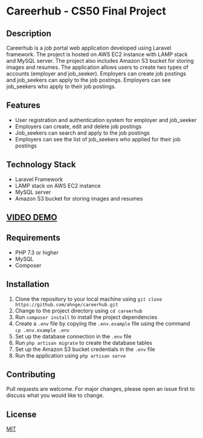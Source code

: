 # Careerhub - CS50 Final Project

## Description

Careerhub is a job portal web application developed using Laravel framework. The project is hosted on AWS EC2 instance with LAMP stack and MySQL server. The project also includes Amazon S3 bucket for storing images and resumes. The application allows users to create two types of accounts (employer and job_seeker). Employers can create job postings and job_seekers can apply to the job postings. Employers can see job_seekers who apply to their job postings.

## Features

-   User registration and authentication system for employer and job_seeker
-   Employers can create, edit and delete job postings
-   Job_seekers can search and apply to the job postings
-   Employers can see the list of job_seekers who applied for their job postings

## Technology Stack

-   Laravel Framework
-   LAMP stack on AWS EC2 instance
-   MySQL server
-   Amazon S3 bucket for storing images and resumes

## [VIDEO DEMO](https://youtu.be/TrrCWuIUeb8)

## Requirements

-   PHP 7.3 or higher
-   MySQL
-   Composer

## Installation

1.  Clone the repository to your local machine using `git clone https://github.com/ahnge/careerhub.git`
2.  Change to the project directory using `cd careerhub`
3.  Run `composer install` to install the project dependencies
4.  Create a `.env` file by copying the `.env.example` file using the command `cp .env.example .env`
5.  Set up the database connection in the `.env` file
6.  Run `php artisan migrate` to create the database tables
7.  Set up the Amazon S3 bucket credentials in the `.env` file
8.  Run the application using `php artisan serve`

## Contributing

Pull requests are welcome. For major changes, please open an issue first to discuss what you would like to change.

## License

[MIT](https://choosealicense.com/licenses/mit/)
